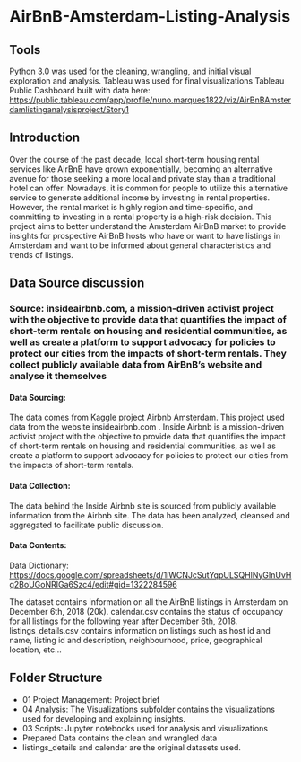 # AirBnB-Amsterdam-Listing-Analysis

## Tools
Python 3.0 was used for the cleaning, wrangling, and initial visual exploration and analysis. Tableau was used for final visualizations
Tableau Public Dashboard built with data here: https://public.tableau.com/app/profile/nuno.marques1822/viz/AirBnBAmsterdamlistinganalysisproject/Story1 

## Introduction
Over the course of the past decade, local short-term housing rental services like AirBnB have grown exponentially, becoming an alternative avenue for those seeking a more local and private stay than a traditional hotel can offer. Nowadays, it is common for people to utilize this alternative service to generate additional income by investing in rental properties. However, the rental market is highly region and time-specific, and committing to investing in a rental property is a high-risk decision. This project aims to better understand the Amsterdam AirBnB market to provide insights for prospective AirBnB hosts who have or want to have listings in Amsterdam and want to be informed about general characteristics and trends of listings.

## Data Source discussion
### Source: insideairbnb.com, a mission-driven activist project with the objective to provide data that quantifies the impact of short-term rentals on housing and residential communities, as well as create a platform to support advocacy for policies to protect our cities from the impacts of short-term rentals. They collect publicly available data from AirBnB’s website and analyse it themselves
#### Data Sourcing:
The data comes from Kaggle project Airbnb Amsterdam. This project used data from the website insideairbnb.com . Inside Airbnb is a mission-driven activist project with the objective to provide data that quantifies the impact of short-term rentals on housing and residential communities, as well as create a platform to support advocacy for policies to protect our cities from the impacts of short-term rentals.
#### Data Collection:
The data behind the Inside Airbnb site is sourced from publicly available information from the Airbnb site. The data has been analyzed, cleansed and aggregated to facilitate public discussion. 
#### Data Contents:
Data Dictionary: https://docs.google.com/spreadsheets/d/1iWCNJcSutYqpULSQHlNyGInUvHg2BoUGoNRIGa6Szc4/edit#gid=1322284596 

The dataset contains information on all the AirBnB listings in Amsterdam on December 6th, 2018 (20k).
calendar.csv contains the status of occupancy for all listings for the following year after December 6th, 2018.
listings_details.csv contains information on listings such as host id and name, listing id and description, neighbourhood, price, geographical location, etc…


## Folder Structure
* 01 Project Management: Project brief
* 04 Analysis: The Visualizations subfolder contains the visualizations used for developing and explaining insights.
* 03 Scripts: Jupyter notebooks used for analysis and visualizations
* Prepared Data contains the clean and wrangled data
* listings_details and calendar are the original datasets used.
